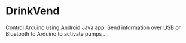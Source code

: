 # DrinkVend
Control Arduino using Android Java app. Send information over USB or Bluetooth to Arduino to activate pumps . 
